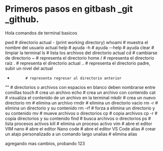 # Primeros pasos en gitbash _git _github.

Hola comandos de terminal basicos

pwd         # directorio actual - (print working directory)
whoami      # muestra el nombre del usuario actual
help        # ayuda
-h          # ayuda
--help      # ayuda
clear       # limpiar la terminal
ls          # lista los archivos del directorio actual
cd          # cambiarse de directorio
~           # representa el directorio home
/           # representa el directorio raíz
.           # representa el directorio actual
..          # representa el directorio padre, subir un nivel del actual
-           # representa regresar al directorio anterior
""          # directorios o archivos con espacios en blanco deben nombrarse entre comillas
touch       # crea un archivo
echo        # crea un archivo con contenido
cat         # visualiza el contenido de un archivo en la terminal
mkdir       # crea un nuevo directorio
rm          # elimina un archivo
rmdir       # elimina un directorio vacío
rm -r       # elimina un directorio y su contenido
rm -rf      # forza a elimina un directorio y su contenido
mv          # mueve archivos o directorios
cp          # copia archivos
cp -r       # copia directorios y su contenido
find        # busca archivos o directorios
ps          # lista procesos activos
kill        # elimina un proceso activo
vim         # abre el editor VIM
nano        # abre el editor Nano
code        # abre el editor VS Code
alias       # crear un atajo personalizado a un comando largo
unalias     # elimina alias


agregando mas cambios, probando 123